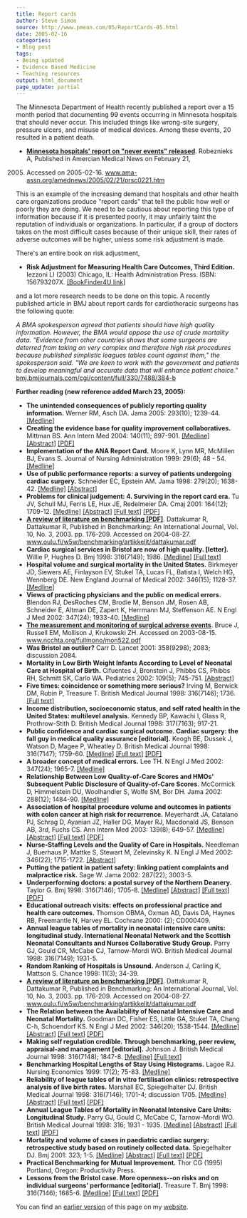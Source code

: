 ```yaml
---
title: Report cards
author: Steve Simon
source: http://www.pmean.com/05/ReportCards-05.html
date: 2005-02-16
categories:
- Blog post
tags:
- Being updated
- Evidence Based Medicine
- Teaching resources
output: html_document
page_update: partial
---
```

The Minnesota Department of Health recently published a report over a 15
month period that documenting 99 events occurring in Minnesota hospitals
that should never occur. This included things like wrong-site surgery,
pressure ulcers, and misuse of medical devices. Among these events, 20
resulted in a patient death.

- **[Minnesota hospitals' report on "never events"
released](http://www.ama-assn.org/amednews/2005/02/21/prsc0221.htm%20)**.
Robeznieks A, Published in Amercian Medical News on February 21,
2005. Accessed on 2005-02-16.
www.ama-assn.org/amednews/2005/02/21/prsc0221.htm

This is an example of the increasing demand that hospitals and other
health care organizations produce "report cards" that tell the public
how well or poorly they are doing. We need to be cautious about
reporting this type of information because if it is presented poorly, it
may unfairly taint the reputation of individuals or organizations. In
particular, if a group of doctors takes on the most difficult cases
because of their unique skill, their rates of adverse outcomes will be
higher, unless some risk adjustment is made.

There's an entire book on risk adjustment,

- **Risk Adjustment for Measuring Health Care Outcomes, Third
Edition.** Iezzoni LI (2003) Chicago, IL: Health Administration
Press. ISBN: 156793207X. [\[BookFinder4U
link\]](http://www.bookfinder4u.com/detail/156793207X.html)

and a lot more research needs to be done on this topic. A recently
published article in BMJ about report cards for cardiothoracic surgeons
has the following quote:

*A BMA spokesperson agreed that patients should have high quality
information. However, the BMA would oppose the use of crude mortality
data. "Evidence from other countries shows that some surgeons are
deterred from taking on very complex and therefore high risk
procedures because published simplistic leagues tables count against
them," the spokesperson said. "We are keen to work with the
government and patients to develop meaningful and accurate data that
will enhance patient choice."*
[bmj.bmjjournals.com/cgi/content/full/330/7488/384-b](http://bmj.bmjjournals.com/cgi/content/full/330/7488/384-b)

**Further reading (new reference added March 23, 2005):**

- **The unintended consequences of publicly reporting quality
information.** Werner RM, Asch DA. Jama 2005: 293(10); 1239-44.
[\[Medline\]](http://www.ncbi.nlm.nih.gov/entrez/query.fcgi?cmd=Retrieve&db=PubMed&list_uids=15755946&dopt=Abstract)
- **Creating the evidence base for quality improvement
collaboratives.** Mittman BS. Ann Intern Med 2004: 140(11); 897-901.
[\[Medline\]](http://www.ncbi.nlm.nih.gov/entrez/query.fcgi?cmd=Retrieve&db=PubMed&list_uids=15172904&dopt=Abstract)
[\[Abstract\]](http://www.annals.org/cgi/content/abstract/140/11/897)
[\[PDF\]](http://www.annals.org/cgi/reprint/140/11/897.pdf)
- **Implementation of the ANA Report Card.** Moore K, Lynn MR,
McMillen BJ, Evans S. Journal of Nursing Administration 1999: 29(6);
48 - 54.
[\[Medline\]](http://www.ncbi.nlm.nih.gov/entrez/query.fcgi?cmd=Retrieve&db=PubMed&list_uids=10377925&dopt=Abstract)
- **Use of public performance reports: a survey of patients undergoing
cardiac surgery.** Schneider EC, Epstein AM. Jama 1998: 279(20);
1638-42.
[\[Medline\]](http://www.ncbi.nlm.nih.gov/entrez/query.fcgi?cmd=Retrieve&db=PubMed&list_uids=9613914&dopt=Abstract)
[\[Abstract\]](http://jama.ama-assn.org/cgi/content/abstract/279/20/1638)
- **Problems for clinical judgement: 4. Surviving in the report card
era.** Tu JV, Schull MJ, Ferris LE, Hux JE, Redelmeier DA. Cmaj
2001: 164(12); 1709-12.
[\[Medline\]](http://www.ncbi.nlm.nih.gov/entrez/query.fcgi?cmd=Retrieve&db=PubMed&list_uids=11450215&dopt=Abstract)
[\[Abstract\]](http://www.cmaj.ca/cgi/content/abstract/164/12/1709)
[\[Full text\]](http://www.cmaj.ca/cgi/content/full/164/12/1709)
[\[PDF\]](http://www.cmaj.ca/cgi/reprint/164/12/1709.pdf)
- **[A review of literature on benchmarking
\[PDF\]](http://http://www.oulu.fi/w5w/benchmarking/artikkelit/dattakumar.pdf%20)**.
Dattakumar R, Dattakumar R, Published in Benchmarking: An
International Journal, Vol. 10, No. 3, 2003. pp. 176-209. Accessed
on 2004-08-27.
www.oulu.fi/w5w/benchmarking/artikkelit/dattakumar.pdf
- **Cardiac surgical services in Bristol are now of high quality.
\[letter\].** Willie P, Hughes D. Bmj 1998: 316(7149); 1986.
[\[Medline\]](http://www.ncbi.nlm.nih.gov/entrez/query.fcgi?cmd=Retrieve&db=PubMed&list_uids=9641960&dopt=Abstract)
[\[Full
text\]](http://bmj.bmjjournals.com/cgi/content/short/316/7149/1986)
- **Hospital volume and surgical mortality in the United States.**
Birkmeyer JD, Siewers AE, Finlayson EV, Stukel TA, Lucas FL, Batista
I, Welch HG, Wennberg DE. New England Journal of Medical 2002:
346(15); 1128-37.
[\[Medline\]](http://www.ncbi.nlm.nih.gov/entrez/query.fcgi?cmd=Retrieve&db=PubMed&list_uids=11948273&dopt=Abstract)
- **Views of practicing physicians and the public on medical errors.**
Blendon RJ, DesRoches CM, Brodie M, Benson JM, Rosen AB, Schneider
E, Altman DE, Zapert K, Herrmann MJ, Steffenson AE. N Engl J Med
2002: 347(24); 1933-40.
[\[Medline\]](http://www.ncbi.nlm.nih.gov/entrez/query.fcgi?cmd=Retrieve&db=PubMed&list_uids=12477944&dopt=Abstract)
- **[The measurement and monitoring of surgical adverse
events](http://www.ncchta.org/fullmono/mon522.pdf%20)**. Bruce J,
Russell EM, Mollison J, Krukowski ZH. Accessed on 2003-08-15.
www.ncchta.org/fullmono/mon522.pdf
- **Was Bristol an outlier?** Carr D. Lancet 2001: 358(9298); 2083;
discussion 2084.
- **Mortality in Low Birth Weight Infants According to Level of
Neonatal Care at Hospital of Birth.** Cifuentes J, Bronstein J,
Phibbs CS, Phibbs RH, Schmitt SK, Carlo WA. Pediatrics 2002: 109(5);
745-751.
[\[Abstract\]](http://www.pediatrics.org/cgi/content/abstract/109/5/745)
- **Five times: coincidence or something more serious?** Irving M,
Berwick DM, Rubin P, Treasure T. British Medical Journal 1998:
316(7146); 1736. [\[Full
text\]](http://bmj.com/cgi/content/full/316/7146/1736)
- **Income distribution, socioeconomic status, and self rated health
in the United States: multilevel analysis.** Kennedy BP, Kawachi I,
Glass R, Prothrow-Stith D. British Medical Journal 1998: 317(7163);
917-21.
- **Public confidence and cardiac surgical outcome. Cardiac surgery:
the fall guy in medical quality assurance \[editorial\].** Keogh BE,
Dussek J, Watson D, Magee P, Wheatley D. British Medical Journal
1998: 316(7147); 1759-60.
[\[Medline\]](http://www.ncbi.nlm.nih.gov/entrez/query.fcgi?cmd=Retrieve&db=PubMed&list_uids=9624057&dopt=Abstract)
[\[Full
text\]](http://bmj.bmjjournals.com/cgi/content/full/316/7147/1759)
[\[PDF\]](http://bmj.bmjjournals.com/cgi/reprint/316/7147/1759.pdf)
- **A broader concept of medical errors.** Lee TH. N Engl J Med 2002:
347(24); 1965-7.
[\[Medline\]](http://www.ncbi.nlm.nih.gov/entrez/query.fcgi?cmd=Retrieve&db=PubMed&list_uids=12477949&dopt=Abstract)
- **Relationship Between Low Quality-of-Care Scores and HMOs'
Subsequent Public Disclosure of Quality-of-Care Scores.** McCormick
D, Himmelstein DU, Woolhandler S, Wolfe SM, Bor DH. Jama 2002:
288(12); 1484-90.
[\[Medline\]](http://www.ncbi.nlm.nih.gov/entrez/query.fcgi?cmd=Retrieve&db=PubMed&list_uids=12243635&dopt=Abstract)
- **Association of hospital procedure volume and outcomes in patients
with colon cancer at high risk for recurrence.** Meyerhardt JA,
Catalano PJ, Schrag D, Ayanian JZ, Haller DG, Mayer RJ, Macdonald
JS, Benson AB, 3rd, Fuchs CS. Ann Intern Med 2003: 139(8); 649-57.
[\[Medline\]](http://www.ncbi.nlm.nih.gov/entrez/query.fcgi?cmd=Retrieve&db=PubMed&list_uids=14568853&dopt=Abstract)
[\[Abstract\]](http://www.annals.org/cgi/content/abstract/139/8/649)
[\[Full text\]](http://www.annals.org/cgi/content/full/139/8/649)
[\[PDF\]](http://www.annals.org/cgi/reprint/139/8/649.pdf)
- **Nurse-Staffing Levels and the Quality of Care in Hospitals.**
Needleman J, Buerhaus P, Mattke S, Stewart M, Zelevinsky K. N Engl J
Med 2002: 346(22); 1715-1722.
[\[Abstract\]](http://content.nejm.org/cgi/content/abstract/346/22/1715)
- **Putting the patient in patient safety: linking patient complaints
and malpractice risk.** Sage W. Jama 2002: 287(22); 3003-5.
- **Underperforming doctors: a postal survey of the Northern
Deanery.** Taylor G. Bmj 1998: 316(7146); 1705-8.
[\[Medline\]](http://www.ncbi.nlm.nih.gov/entrez/query.fcgi?cmd=Retrieve&db=PubMed&list_uids=9614017&dopt=Abstract)
[\[Abstract\]](http://bmj.com/cgi/content/abstract/316/7146/1705)
[\[Full text\]](http://bmj.com/cgi/content/full/316/7146/1705)
[\[PDF\]](http://bmj.com/cgi/reprint/316/7146/1705.pdf)
- **Educational outreach visits: effects on professional practice and
health care outcomes.** Thomson OBMA, Oxman AD, Davis DA, Haynes RB,
Freemantle N, Harvey EL. Cochrane 2000: (2); CD000409.
- **Annual league tables of mortality in neonatal intensive care
units: longitudinal study. International Neonatal Network and the
Scottish Neonatal Consultants and Nurses Collaborative Study
Group.** Parry GJ, Gould CR, McCabe CJ, Tarnow-Mordi WO. British
Medical Journal 1998: 316(7149); 1931-5.
- **Random Ranking of Hospitals is Unsound.** Anderson J, Carling K,
Mattson S. Chance 1998: 11(3); 34-39.
- **[A review of literature on benchmarking
\[PDF\]](http://http://www.oulu.fi/w5w/benchmarking/artikkelit/dattakumar.pdf%20)**.
Dattakumar R, Dattakumar R, Published in Benchmarking: An
International Journal, Vol. 10, No. 3, 2003. pp. 176-209. Accessed
on 2004-08-27.
www.oulu.fi/w5w/benchmarking/artikkelit/dattakumar.pdf
- **The Relation between the Availability of Neonatal Intensive Care
and Neonatal Mortality.** Goodman DC, Fisher ES, Little GA, Stukel
TA, Chang C-h, Schoendorf KS. N Engl J Med 2002: 346(20); 1538-1544.
[\[Medline\]](http://www.ncbi.nlm.nih.gov/entrez/query.fcgi?cmd=Retrieve&db=PubMed&list_uids=12015393&dopt=Abstract)
[\[Abstract\]](http://content.nejm.org/cgi/content/abstract/346/20/1538)
[\[Full
text\]](http://content.nejm.org/cgi/content/full/346/20/1538)
[\[PDF\]](http://content.nejm.org/cgi/reprint/346/20/1538.pdf)
- **Making self regulation credible. Through benchmarking, peer
review, appraisal-and management \[editorial\].** Johnson J. British
Medical Journal 1998: 316(7148); 1847-8.
[\[Medline\]](http://www.ncbi.nlm.nih.gov/entrez/query.fcgi?cmd=Retrieve&db=PubMed&list_uids=9632402&dopt=Abstract)
[\[Full
text\]](http://bmj.bmjjournals.com/cgi/content/full/316/7148/1847)
- **Benchmarking Hospital Lengths of Stay Using Histograms.** Lagoe
RJ. Nursing Economics 1999: 17(2); 75-83.
[\[Medline\]](http://www.ncbi.nlm.nih.gov/entrez/query.fcgi?cmd=Retrieve&db=PubMed&list_uids=10410025&dopt=Abstract)
- **Reliability of league tables of in vitro fertilisation clinics:
retrospective analysis of live birth rates.** Marshall EC,
Spiegelhalter DJ. British Medical Journal 1998: 316(7146); 1701-4;
discussion 1705.
[\[Medline\]](http://www.ncbi.nlm.nih.gov/entrez/query.fcgi?cmd=Retrieve&db=PubMed&list_uids=9614016&dopt=Abstract)
[\[Abstract\]](http://bmj.bmjjournals.com/cgi/content/abstract/316/7146/1701)
[\[Full
text\]](http://bmj.bmjjournals.com/cgi/content/full/316/7146/1701)
[\[PDF\]](http://bmj.bmjjournals.com/cgi/reprint/316/7146/1701.pdf)
- **Annual League Tables of Mortality in Neonatal Intensive Care
Units: Longitudinal Study.** Parry GJ, Gould C, McCabe C,
Tarnow-Mordi WO. British Medical Journal 1998: 316; 1931 - 1935.
[\[Medline\]](http://www.ncbi.nlm.nih.gov/entrez/query.fcgi?cmd=Retrieve&db=PubMed&list_uids=9641927&dopt=Abstract)
[\[Abstract\]](http://bmj.bmjjournals.com/cgi/content/abstract/316/7149/1931)
[\[Full
text\]](http://bmj.bmjjournals.com/cgi/content/full/316/7149/1931)
[\[PDF\]](http://bmj.bmjjournals.com/cgi/reprint/316/7149/1931)
- **Mortality and volume of cases in paediatric cardiac surgery:
retrospective study based on routinely collected data.**
Spiegelhalter DJ. Bmj 2001: 323; 1-5.
[\[Medline\]](http://www.ncbi.nlm.nih.gov/entrez/query.fcgi?cmd=Retrieve&db=PubMed&list_uids=11823355&dopt=Abstract)
[\[Abstract\]](http://bmj.bmjjournals.com/cgi/content/abstract/324/7332/261)
[\[Full
text\]](http://bmj.bmjjournals.com/cgi/content/full/324/7332/261)
[\[PDF\]](http://bmj.bmjjournals.com/cgi/reprint/324/7332/261.pdf)
- **Practical Benchmarking for Mutual Improvement.** Thor CG (1995)
Portland, Oregon: Productivity Press.
- **Lessons from the Bristol case. More openness\--on risks and on
individual surgeons' performance \[editorial\].** Treasure T. Bmj
1998: 316(7146); 1685-6.
[\[Medline\]](http://www.ncbi.nlm.nih.gov/entrez/query.fcgi?cmd=Retrieve&db=PubMed&list_uids=9614010&dopt=Abstract)
[\[Full
text\]](http://bmj.bmjjournals.com/cgi/content/full/316/7146/1685)
[\[PDF\]](http://bmj.bmjjournals.com/cgi/reprint/316/7146/1685.pdf)

You can find an [earlier version][sim1] of this page on my [website][sim2].

[sim1]: http://www.pmean.com/05/ReportCards.html
[sim2]: http://www.pmean.com